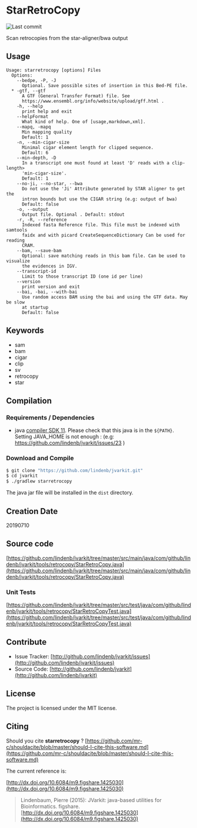 # StarRetroCopy

![Last commit](https://img.shields.io/github/last-commit/lindenb/jvarkit.png)

Scan retrocopies from the star-aligner/bwa output


## Usage

```
Usage: starretrocopy [options] Files
  Options:
    --bedpe, -P, -J
      Optional. Save possible sites of insertion in this Bed-PE file.
  * -gtf, --gtf
      A GTF (General Transfer Format) file. See 
      https://www.ensembl.org/info/website/upload/gff.html .
    -h, --help
      print help and exit
    --helpFormat
      What kind of help. One of [usage,markdown,xml].
    --mapq, -mapq
      Min mapping quality
      Default: 1
    -n, --min-cigar-size
      Minimal cigar element length for clipped sequence.
      Default: 6
    --min-depth, -D
      In a transcript one must found at least 'D' reads with a clip-length> 
      'min-cigar-size'. 
      Default: 1
    --no-ji, --no-star, --bwa
      Do not use the 'Ji' Attribute generated by STAR aligner to get the 
      intron bounds but use the CIGAR string (e.g: output of bwa)
      Default: false
    -o, --output
      Output file. Optional . Default: stdout
    -r, -R, --reference
      Indexed fasta Reference file. This file must be indexed with samtools 
      faidx and with picard CreateSequenceDictionary Can be used for reading 
      CRAM. 
    --bam, --save-bam
      Optional: save matching reads in this bam file. Can be used to visualize 
      the evidences in IGV.
    --transcript-id
      Limit to those transcript ID (one id per line)
    --version
      print version and exit
    --bai, -bai, --with-bai
      Use random access BAM using the bai and using the GTF data. May be slow 
      at startup
      Default: false

```


## Keywords

 * sam
 * bam
 * cigar
 * clip
 * sv
 * retrocopy
 * star


## Compilation

### Requirements / Dependencies

* java [compiler SDK 11](https://jdk.java.net/11/). Please check that this java is in the `${PATH}`. Setting JAVA_HOME is not enough : (e.g: https://github.com/lindenb/jvarkit/issues/23 )


### Download and Compile

```bash
$ git clone "https://github.com/lindenb/jvarkit.git"
$ cd jvarkit
$ ./gradlew starretrocopy
```

The java jar file will be installed in the `dist` directory.


## Creation Date

20190710

## Source code 

[https://github.com/lindenb/jvarkit/tree/master/src/main/java/com/github/lindenb/jvarkit/tools/retrocopy/StarRetroCopy.java](https://github.com/lindenb/jvarkit/tree/master/src/main/java/com/github/lindenb/jvarkit/tools/retrocopy/StarRetroCopy.java)

### Unit Tests

[https://github.com/lindenb/jvarkit/tree/master/src/test/java/com/github/lindenb/jvarkit/tools/retrocopy/StarRetroCopyTest.java](https://github.com/lindenb/jvarkit/tree/master/src/test/java/com/github/lindenb/jvarkit/tools/retrocopy/StarRetroCopyTest.java)


## Contribute

- Issue Tracker: [http://github.com/lindenb/jvarkit/issues](http://github.com/lindenb/jvarkit/issues)
- Source Code: [http://github.com/lindenb/jvarkit](http://github.com/lindenb/jvarkit)

## License

The project is licensed under the MIT license.

## Citing

Should you cite **starretrocopy** ? [https://github.com/mr-c/shouldacite/blob/master/should-I-cite-this-software.md](https://github.com/mr-c/shouldacite/blob/master/should-I-cite-this-software.md)

The current reference is:

[http://dx.doi.org/10.6084/m9.figshare.1425030](http://dx.doi.org/10.6084/m9.figshare.1425030)

> Lindenbaum, Pierre (2015): JVarkit: java-based utilities for Bioinformatics. figshare.
> [http://dx.doi.org/10.6084/m9.figshare.1425030](http://dx.doi.org/10.6084/m9.figshare.1425030)




